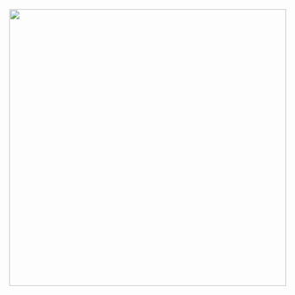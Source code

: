 <image src="https://github.com/r-yanyo/flutter-instagram/blob/master/flutter_ui.gif" width="500px">
